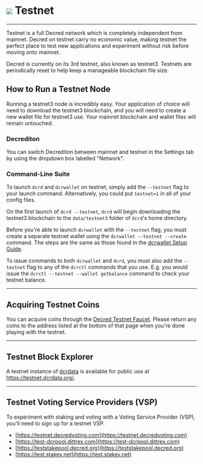 # <img class="dcr-icon" src="/img/dcr-icons/Dcrtl.svg" /> Testnet

---

Testnet is a full Decred network which is completely independent from mainnet.
Decred on testnet carry no economic value, making testnet the perfect place to
test new applications and experiment without risk before moving onto mainnet.

Decred is currently on its 3rd testnet, also known as testnet3. Testnets are
periodically reset to help keep a manageable blockchain file size.

## How to Run a Testnet Node

Running a testnet3 node is incredibly easy. Your application of choice will need
to download the testnet3 blockchain, and you will need to create a new wallet
file for testnet3 use. Your mainnet blockchain and wallet files will remain
untouched.

### Decrediton

You can switch Decrediton between mainnet and testnet in the Settings tab by
using the dropdown box labelled "Network".

### Command-Line Suite

To launch `dcrd` and `dcrwallet` on testnet, simply add the `--testnet` flag to
your launch command.
Alternatively, you could put `testnet=1` in all of your
config files.

On the first launch of `dcrd --testnet`, `dcrd` will begin downloading the
testnet3 blockchain to the `data/testnet3` folder of `dcrd`'s home directory.

Before you're able to launch `dcrwallet` with the `--testnet` flag, you must
create a separate testnet wallet using the `dcrwallet --testnet --create`
command. The steps are the same as those found in the [dcrwallet Setup
Guide](https://docs.decred.org/wallets/cli/dcrwallet-setup).

To issue commands to both `dcrwallet` and `dcrd`, you must also add the
`--testnet` flag to any of the `dcrctl` commands that you use. E.g. you would
issue the `dcrctl --testnet --wallet getbalance` command to check your testnet
balance.

---

## Acquiring Testnet Coins

You can acquire coins through the [Decred Testnet
Faucet](https://faucet.decred.org). Please return any coins to the address
listed at the bottom of that page when you're done playing with the testnet.

---

## Testnet Block Explorer

A testnet instance of [dcrdata](https://github.com/decred/dcrdata) is available for public
use at <https://testnet.dcrdata.org/>.

---

## Testnet Voting Service Providers (VSP)

To experiment with staking and voting with a Voting Service Provider (VSP),
you'll need to sign up for a testnet VSP.

- [https://testnet.decredvoting.com](https://testnet.decredvoting.com)
- [https://test-dcrpool.dittrex.com](https://test-dcrpool.dittrex.com)
- [https://teststakepool.decred.org](https://teststakepool.decred.org)
- [https://test.stakey.net](https://test.stakey.net)
